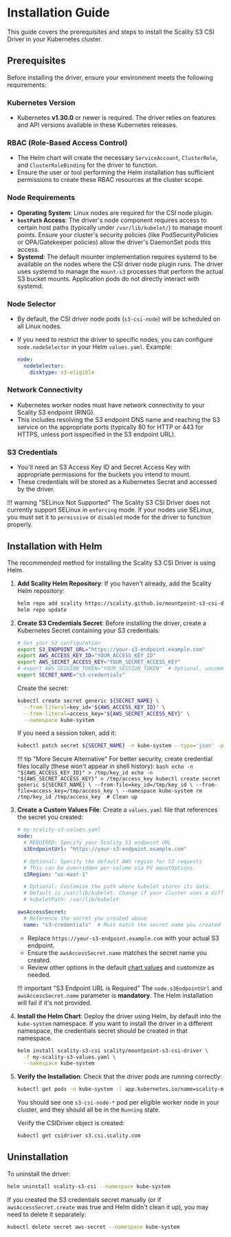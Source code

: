 # Installation Guide

This guide covers the prerequisites and steps to install the Scality S3 CSI Driver in your Kubernetes cluster.

## Prerequisites

Before installing the driver, ensure your environment meets the following requirements:

### Kubernetes Version

- Kubernetes **v1.30.0** or newer is required. The driver relies on features and API versions available in these Kubernetes releases.

### RBAC (Role-Based Access Control)

- The Helm chart will create the necessary `ServiceAccount`, `ClusterRole`, and `ClusterRoleBinding` for the driver to function.
- Ensure the user or tool performing the Helm installation has sufficient permissions to create these RBAC resources at the cluster scope.

### Node Requirements

- **Operating System**: Linux nodes are required for the CSI node plugin.
- **`hostPath` Access**: The driver's node component requires access to certain host paths (typically under `/var/lib/kubelet/`) to manage mount points. Ensure your cluster's security policies
  (like PodSecurityPolicies or OPA/Gatekeeper policies) allow the driver's DaemonSet pods this access.
- **Systemd**: The default mounter implementation requires systemd to be available on the nodes where the CSI driver node plugin runs.
  The driver uses systemd to manage the `mount-s3` processes that perform the actual S3 bucket mounts. Application pods do not directly interact with systemd.

### Node Selector

- By default, the CSI driver node pods (`s3-csi-node`) will be scheduled on all Linux nodes.
- If you need to restrict the driver to specific nodes, you can configure `node.nodeSelector` in your Helm `values.yaml`.
  Example:

  ```yaml
  node:
    nodeSelector:
      disktype: s3-eligible
  ```

### Network Connectivity

- Kubernetes worker nodes must have network connectivity to your Scality S3 endpoint (RING).
- This includes resolving the S3 endpoint DNS name and reaching the S3 service on the appropriate ports (typically 80 for HTTP or 443 for HTTPS, unless port isspecified in the S3 endpoint URL).

### S3 Credentials

- You'll need an S3 Access Key ID and Secret Access Key with appropriate permissions for the buckets you intend to mount.
- These credentials will be stored as a Kubernetes Secret and accessed by the driver.

!!! warning "SELinux Not Supported"
    The Scality S3 CSI Driver does not currently support SELinux in `enforcing` mode. If your nodes use SELinux, you must set it to `permissive` or `disabled` mode for the driver to function properly.

## Installation with Helm

The recommended method for installing the Scality S3 CSI Driver is using Helm.

1. **Add Scality Helm Repository**:
   If you haven't already, add the Scality Helm repository:

   ```bash
   helm repo add scality https://scality.github.io/mountpoint-s3-csi-driver
   helm repo update
   ```

2. **Create S3 Credentials Secret**:
   Before installing the driver, create a Kubernetes Secret containing your S3 credentials:

   ```bash
   # Set your S3 configuration
   export S3_ENDPOINT_URL="https://your-s3-endpoint.example.com"
   export AWS_ACCESS_KEY_ID="YOUR_ACCESS_KEY_ID"
   export AWS_SECRET_ACCESS_KEY="YOUR_SECRET_ACCESS_KEY"
   # export AWS_SESSION_TOKEN="YOUR_SESSION_TOKEN"  # Optional, uncomment if needed
   export SECRET_NAME="s3-credentials"
   ```

   Create the secret:

   ```bash
   kubectl create secret generic ${SECRET_NAME} \
     --from-literal=key_id="${AWS_ACCESS_KEY_ID}" \
     --from-literal=access_key="${AWS_SECRET_ACCESS_KEY}" \
     --namespace kube-system
   ```

   If you need a session token, add it:

   ```bash
   kubectl patch secret ${SECRET_NAME} -n kube-system --type='json' -p='[{"op": "add", "path": "/data/session_token", "value": "'$(echo -n "${AWS_SESSION_TOKEN}" | base64)'"}]'
   ```

   !!! tip "More Secure Alternative"
       For better security, create credential files locally (these won't appear in shell history):
       ```bash
       echo -n "${AWS_ACCESS_KEY_ID}" > /tmp/key_id
       echo -n "${AWS_SECRET_ACCESS_KEY}" > /tmp/access_key
       kubectl create secret generic ${SECRET_NAME} \
         --from-file=key_id=/tmp/key_id \
         --from-file=access_key=/tmp/access_key \
         --namespace kube-system
       rm /tmp/key_id /tmp/access_key  # Clean up
       ```

3. **Create a Custom Values File**:
   Create a `values.yaml` file that references the secret you created:

   ```yaml
   # my-scality-s3-values.yaml
   node:
     # REQUIRED: Specify your Scality S3 endpoint URL
     s3EndpointUrl: "https://your-s3-endpoint.example.com"

     # Optional: Specify the default AWS region for S3 requests
     # This can be overridden per-volume via PV mountOptions.
     s3Region: "us-east-1"

     # Optional: Customize the path where kubelet stores its data.
     # Default is /var/lib/kubelet. Change if your cluster uses a different path.
     # kubeletPath: /var/lib/kubelet

   awsAccessSecret:
     # Reference the secret you created above
     name: "s3-credentials"  # Must match the secret name you created
   ```

   - Replace `https://your-s3-endpoint.example.com` with your actual S3 endpoint.
   - Ensure the `awsAccessSecret.name` matches the secret name you created.
   - Review other options in the default [chart values](https://github.com/scality/mountpoint-s3-csi-driver/blob/main/charts/scality-mountpoint-s3-csi-driver/values.yaml) and customize as needed.

   !!! important "S3 Endpoint URL is Required"
       The `node.s3EndpointUrl`  and `awsAccessSecret.name` parameter is **mandatory**. The Helm installation will fail if it's not provided.

4. **Install the Helm Chart**:
   Deploy the driver using Helm, by default into the `kube-system` namespace. If you want to install the driver in a different namespace, the credentials secret should be created in that namespace.

   ```bash
   helm install scality-s3-csi scality/mountpoint-s3-csi-driver \
     -f my-scality-s3-values.yaml \
     --namespace kube-system
   ```

5. **Verify the Installation**:
   Check that the driver pods are running correctly:

   ```bash
   kubectl get pods -n kube-system -l app.kubernetes.io/name=scality-mountpoint-s3-csi-driver
   ```

   You should see one `s3-csi-node-*` pod per eligible worker node in your cluster, and they should all be in the `Running` state.

   Verify the CSIDriver object is created:

   ```bash
   kubectl get csidriver s3.csi.scality.com
   ```

## Uninstallation

To uninstall the driver:

```bash
helm uninstall scality-s3-csi --namespace kube-system
```

If you created the S3 credentials secret manually (or if `awsAccessSecret.create` was true and Helm didn't clean it up), you may need to delete it separately:

```bash
kubectl delete secret aws-secret --namespace kube-system
```
